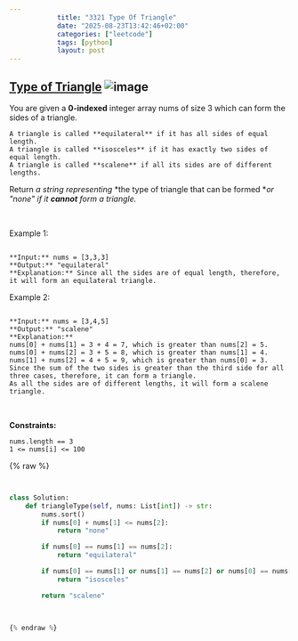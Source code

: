 ```yaml
---
            title: "3321 Type Of Triangle"
            date: "2025-08-23T13:42:46+02:00"
            categories: ["leetcode"]
            tags: [python]
            layout: post
---
```

            
## [Type of Triangle](https://leetcode.com/problems/type-of-triangle) ![image](https://img.shields.io/badge/Difficulty-Easy-brightgreen)

You are given a **0-indexed** integer array nums of size 3 which can form the sides of a triangle.

	A triangle is called **equilateral** if it has all sides of equal length.
	A triangle is called **isosceles** if it has exactly two sides of equal length.
	A triangle is called **scalene** if all its sides are of different lengths.

Return *a string representing* *the type of triangle that can be formed **or *"none"* if it **cannot** form a triangle.*

 

Example 1:

```

**Input:** nums = [3,3,3]
**Output:** "equilateral"
**Explanation:** Since all the sides are of equal length, therefore, it will form an equilateral triangle.

```

Example 2:

```

**Input:** nums = [3,4,5]
**Output:** "scalene"
**Explanation:** 
nums[0] + nums[1] = 3 + 4 = 7, which is greater than nums[2] = 5.
nums[0] + nums[2] = 3 + 5 = 8, which is greater than nums[1] = 4.
nums[1] + nums[2] = 4 + 5 = 9, which is greater than nums[0] = 3. 
Since the sum of the two sides is greater than the third side for all three cases, therefore, it can form a triangle.
As all the sides are of different lengths, it will form a scalene triangle.

```

 

**Constraints:**

	nums.length == 3
	1 <= nums[i] <= 100

{% raw %}


```python


class Solution:
    def triangleType(self, nums: List[int]) -> str:
        nums.sort()
        if nums[0] + nums[1] <= nums[2]:
            return "none"

        if nums[0] == nums[1] == nums[2]:
            return "equilateral"

        if nums[0] == nums[1] or nums[1] == nums[2] or nums[0] == nums[2]:
            return "isosceles"

        return "scalene"
        


{% endraw %}
```
